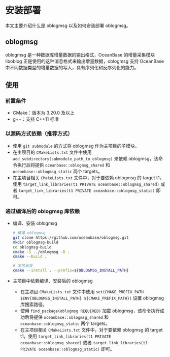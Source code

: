 # 安装部署

本文主要介绍什么是 oblogmsg 以及如何安装部署 oblogmsg。

## oblogmsg

oblogmsg 是一种数据库增量数据的输出格式，OceanBase 的增量采集模块 liboblog 正是使用的这种消息格式来输出增量数据，oblogmsg 支持 OceanBase 中不同数据类型的增量数据的写入，具有序列化和反序列化的能力。

## 使用

### 前置条件

* CMake：版本为 3.20.0 及以上
* g++：支持 C++11 标准

### 以源码方式依赖（推荐方式）

* 使用 `git submodule` 的方式将 oblogmsg 作为主项目的子模块。
* 在主项目的 `CMakeLists.txt` 文件中使用 `add_subdirectory(submodule_path_to_oblogmsg)` 来依赖 oblogmsg，该命令执行后将提供 `oceanbase::oblogmsg_shared` 和 `oceanbase::oblogmsg_static` 两个 targets。
* 在主项目相关 `CMakeLists.txt` 文件中，对于要依赖 oblogmsg 的 target t1，使用 `target_link_libraries(t1 PRIVATE oceanbase::oblogmsg_shared)` 或者 `target_link_libraries(t1 PRIVATE oceanbase::oblogmsg_static)` 即可。

### 通过编译后的 oblogmsg 库依赖

* 编译、安装 oblogmsg

  ```bash
  # 编译 oblogmsg
  git clone https://github.com/oceanbase/oblogmsg.git
  mkdir oblogmsg-build
  cd oblogmsg-build
  cmake -S ../oblogmsg -B .
  cmake --build .
  
  # 本地安装
  cmake --install . --prefix=${OBLOGMSG_INSTALL_PATH}
  ```

* 主项目中依赖编译、安装后的 oblogmsg

  * 在主项目 `CMakeLists.txt` 文件中使用 `set(CMAKE_PREFIX_PATH $ENV{OBLOGMSG_INSTALL_PATH} ${CMAKE_PREFIX_PATH})` 设置 oblogmsg 库搜索路径。
  * 使用 `find_package(oblogmsg REQUIRED)` 加载 oblogmsg，该命令执行成功后将提供 `oceanbase::oblogmsg_shared` 和 `oceanbase::oblogmsg_static` 两个 targets。
  * 在主项目相关 `CMakeLists.txt` 文件中，对于要依赖 oblogmsg 的 target t1，使用 `target_link_libraries(t1 PRIVATE oceanbase::oblogmsg_shared)` 或者 `target_link_libraries(t1 PRIVATE oceanbase::oblogmsg_static)` 即可。
